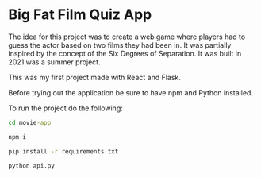 # Big Fat Film Quiz App

The idea for this project was to create a web game where players had to guess the actor based on two films they had been in. It was partially inspired by the concept of the Six Degrees of Separation. It was built in 2021 was a summer project.

This was my first project made with React and Flask.

Before trying out the application be sure to have npm and Python installed.

To run the project do the following:

```cmd
cd movie-app

npm i

pip install -r requirements.txt

python api.py
```
